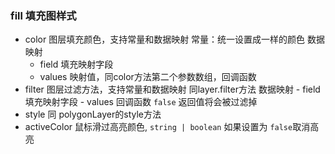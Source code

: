 ### fill 填充图样式

- color 图层填充颜色，支持常量和数据映射
  常量：统一设置成一样的颜色
  数据映射
  - field 填充映射字段
  - values 映射值，同color方法第二个参数数组，回调函数
- filter 图层过滤方法，支持常量和数据映射 同layer.filter方法
  数据映射 - field 填充映射字段 - values 回调函数 `false` 返回值将会被过滤掉
- style 同 polygonLayer的style方法
- activeColor 鼠标滑过高亮颜色, `string | boolean` 如果设置为 `false`取消高亮
